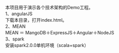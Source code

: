 本项目用于演示各个技术架构的Demo工程。  
1、angularJS  
    	下载本目录，打开index.html。  
2、MEAN  
    	MEAN ＝ MangoDB＋ExpressJS＋Angular＋NodeJS  
3、spark  
	安装spark2.0.0单机环境（scala+spark）  